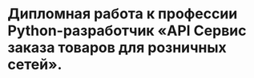 # Дипломная работа к профессии Python-разработчик «API Сервис заказа товаров для розничных сетей».
    
   

